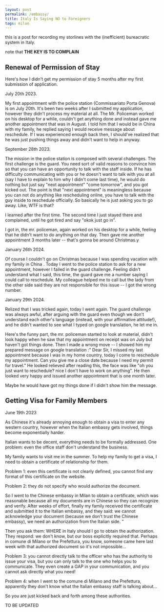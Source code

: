 ```yaml
---
layout: post  
permalink: /embassy/  
title: Italy Is Saying NO to Foreigners
tags: milan  
---
```


this is a post for recording my storlines with the (inefficient) bureacratic system in Italy.

note that **THE KEY IS TO COMPLAIN**


## Renewal of Permission of Stay

Here's how I didn't get my permission of stay 5 months after my first submission of application.

July 20th 2023. 

My first appointment with the police station (Commissariato Porta Genova) is on July 20th. It's been two weeks after I submitted my application, however they didn't process my material at all. The Mr. Policeman worked on his desktop for a while, couldn't get anything done and instead gave me another appointment that was in August. I told him that I would be in China with my family, he replied saying I would receive message about reschedule. If I was experienced enough back then, I should've realized that he was just pushing things away and didn't want to help in anyway.

September 28th 2023. 

<!--more-->

The mission in the police station is composed with several challenges. The first challenge is the guard. You need sort of valid reasons to convince him so that you can have an opportunity to talk with the staff inside. If he has difficulty communicating with you or he doesn't want to talk with you at all (say I have to explain to him why I didn't come last time), he would do nothing but just say "next appointment" "come tomorrow", and you got kicked out. The point is that "next appointment" is meaningless because you can not do anything like rescheduling online, you have to talk with the guy inside to reschedule officially. So basically he is just asking you to go away. Like, WTF is that?

I learned after the first time. The second time I just stayed there and complained, until he got tired and say "okok just go in".

I got in, the mr. policeman, again worked on his desktop for a while, feeling that he didn't want to do anything on that day. Then gave me another appointment 3 months later -- that's gonna be around Christmas.y


January 26th 2024.

Of course I couldn't go on Christmas because I was spending vacation with my family in China . Today I went to the police station to ask for a new appointment, however I failed in the guard challenge. Feeling didn't understand what I said, this time, the guard gave me a number saying I could call to reschedule. My colleague helped me to call but the lady from the other side said they are not responsible for this issue -- I got the wrong number. 

January 29th 2024.

Relized that I was tricked again, today I went again. The guard challenge was always awful, after arguing with the guard even though we don't understand each other's language (instead, with your affirmative attitude!), and he didn't wanted to see what I typed on google translation, he let me in.  

Here's the funny part, the mr. policeman started to look at material, didn't look happy when he saw that my appointment on receipt was on July but haven't got things done. Then I made a wrong move -- I showed him my prepared message on google translation :" Dear Sir, I missed my last appointment because I was in my home country, today I come to reschedule my appointment. Can you give me a close date because I need my permit for travel." He looked relieved after reading this, the face was like "oh you just want to reschedule? nice I don't have to work on anything".  He then looked very happy and issued another appointment that is one month later.

Maybe he would have got my things done if I didn't show him the message.




## Getting Visa for Family Members

June 19th 2023

As Chinese it's already annoying enough to obtain a visa to enter any western country, however when the Italian embassy gets involved, things become exponentially harder.

Italian wants to be decent, everything needs to be formally addressed. One problem: even the office staff don't understand the business.

My family wants to visit me in the summer. To help my family to get a visa, I need to obtain a certificate of relationship for them. 

Problem 1: even this certificate is not clearly defined, you cannot find any format of this certificate on the website.

Problem 2: they do not specify who would authorize the document.

So I went to the Chinese embassy in Milan to obtain a certificate, which was reasonable because all my documents are in Chinese so they can recognize and verify. After weeks of effort, finally my family received the certificate and submitted it to the Italian embassy, and they said: we cannot acknowledge your document (because we don't trust the Chinese embassy), we need an authorization from the Italian side. "

Then you ask them: WHERE in Italy should I go to obtain the authorization. They respond: we don't know, but our boss explicitly required that. Perhaps in comune di Milano or the Prefettura, you know, someone came here last week with that authorized document so it's not impossible...

Problem 3: you cannot directly talk to the officer who has the authority to issue your visa, but you can only talk to the one who helps you to communicate. They even create a GAP in your communication, and you cannot ask directly what you need!


Problem 4: when I went to the comune di Milano and the Prefettura, apparently they don't know what the Italian embassy staff is talking about...

So you are just kicked back and forth among these authorities.




TO BE UPDATED